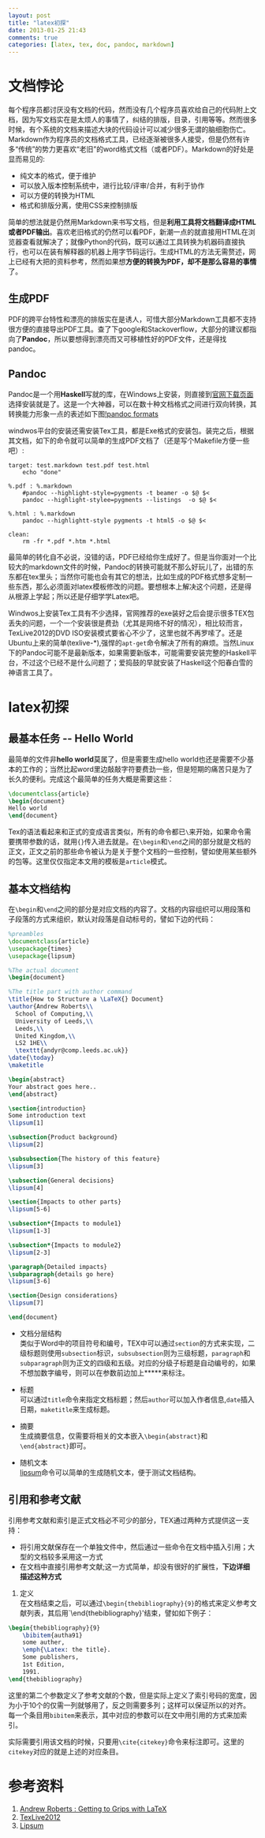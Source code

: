 ```yaml
---
layout: post
title: "latex初探"
date: 2013-01-25 21:43
comments: true
categories: [latex, tex, doc, pandoc, markdown]
---
```


文档悖论
==========
每个程序员都讨厌没有文档的代码，然而没有几个程序员喜欢给自己的代码附上文档，因为写文档实在是太烦人的事情了，纠结的排版，目录，引用等等。然而很多时候，有个系统的文档来描述大块的代码设计可以减少很多无谓的脑细胞伤亡。Markdown作为程序员的文档格式工具，已经逐渐被很多人接受，但是仍然有许多“传统”的势力更喜欢“老旧”的word格式文档（或者PDF）。Markdown的好处是显而易见的:    

- 纯文本的格式，便于维护  
- 可以放入版本控制系统中，进行比较/评审/合并，有利于协作  
- 可以方便的转换为HTML  
- 格式和排版分离，使用CSS来控制排版  

简单的想法就是仍然用Markdown来书写文档，但是**利用工具将文档翻译成HTML或者PDF输出**。喜欢老旧格式的仍然可以看PDF，新潮一点的就直接用HTML在浏览器查看就解决了；就像Python的代码，既可以通过工具转换为机器码直接执行，也可以在装有解释器的机器上用字节码运行。生成HTML的方法无需赘述，网上已经有大把的资料参考，然而如果想**方便的转换为PDF，却不是那么容易的事情**了。

<!--more-->

生成PDF
--------
PDF的跨平台特性和漂亮的排版实在是诱人，可惜大部分Markdown工具都不支持很方便的直接导出PDF工具。查了下google和Stackoverflow，大部分的建议都指向了**Pandoc**，所以要想得到漂亮而又可移植性好的PDF文件，还是得找pandoc。

Pandoc
--------
Pandoc是一个用**Haskell**写就的库，在Windows上安装，则直接到[官网下载页面](http://johnmacfarlane.net/pandoc/installing.html)选择安装就是了。这是一个大神器，可以在数十种文档格式之间进行双向转换，其转换能力形象一点的表述如下图[!pandoc formats](http://johnmacfarlane.net/pandoc/diagram.png "Pandoc format diagram")

windwos平台的安装还需安装Tex工具，都是Exe格式的安装包。装完之后，根据其文档，如下的命令就可以简单的生成PDF文档了（还是写个Makefile方便一些吧）:  

``` make
target: test.markdown test.pdf test.html
    echo "done"

%.pdf : %.markdown
    #pandoc --highlight-style=pygments -t beamer -o $@ $<
    pandoc --highlight-stylee=pygments --listings  -o $@ $<

%.html : %.markdown
    pandoc --highlightt-style pygments -t html5 -o $@ $<

clean:
    rm -fr *.pdf *.htm *.html
```

最简单的转化自不必说，没错的话，PDF已经给你生成好了。但是当你面对一个比较大的markdown文件的时候，Pandoc的转换可能就不那么好玩儿了，出错的东东都在tex里头；当然你可能也会有其它的想法，比如生成的PDF格式想多定制一些东西，那么必须面对latex模板修改的问题。要想根本上解决这个问题，还是得从根源上学起；所以还是仔细学学Latex吧。

Windwos上安装Tex工具有不少选择，官网推荐的exe装好之后会提示很多TEX包丢失的问题，一个一个安装很是费劲（尤其是网络不好的情况），相比较而言，TexLive2012的DVD ISO安装模式要省心不少了，这里也就不再罗嗦了。还是Ubuntu上来的简单(texlive-*),强悍的`apt-get`命令解决了所有的麻烦。当然Linux下的Pandoc可能不是最新版本，如果需要新版本，可能需要安装完整的Haskell平台，不过这个已经不是什么问题了；爱捣鼓的早就安装了Haskell这个阳春白雪的神语言工具了。

latex初探
==========

最基本任务 -- Hello World
---------------------------
最简单的文件非**hello world**莫属了，但是需要生成hello world也还是需要不少基本的工作的；当然比起word里边敲敲字符要费劲一些，但是短期的痛苦只是为了长久的便利。完成这个最简单的任务大概是需要这些：

``` tex
\documentclass{article}
\begin{document}
Hello world
\end{document}
```
Tex的语法看起来和正式的变成语言类似，所有的命令都已`\`来开始，如果命令需要携带参数的话，就用`{}`传入进去就是。在`\begin`和`\end`之间的部分就是文档的正文，正文之前的那些命令被认为是关于整个文档的一些控制，譬如使用某些额外的包等。这里仅仅指定本文用的模板是`article`模式。
 
基本文档结构
---------------
在`\begin`和`\end`之间的部分是对应文档的内容了。文档的内容组织可以用段落和子段落的方式来组织，默认对段落是自动标号的，譬如下边的代码：  

``` tex
%preambles
\documentclass{article}
\usepackage{times}
\usepackage{lipsum}

%The actual document
\begin{document}

%The title part with author command
\title{How to Structure a \LaTeX{} Document}
\author{Andrew Roberts\\
  School of Computing,\\
  University of Leeds,\\
  Leeds,\\
  United Kingdom,\\
  LS2 1HE\\
  \texttt{andyr@comp.leeds.ac.uk}}
\date{\today}
\maketitle

\begin{abstract}
Your abstract goes here.. 
\end{abstract}

\section{introduction}
Some introduction text
\lipsum[1]

\subsection{Product background}
\lipsum[2]

\subsubsection{The history of this feature}
\lipsum[3]

\subsection{General decisions}
\lipsum[4]

\section{Impacts to other parts}
\lipsum[5-6]

\subsection*{Impacts to module1}
\lipsum[1-3]

\subsection*{Impacts to module2}
\lipsum[2-3]

\paragraph{Detailed impacts}
\subparagraph{details go here}
\lipsum[3-6]

\section{Design considerations}
\lipsum[7]

\end{document}
```

- 文档分层结构  
   类似于Word中的项目符号和编号，TEX中可以通过`section`的方式来实现，二级标题则使用`subsection`标识，`subsubsection`则为三级标题，`paragraph`和`subparagraph`则为正文的四级和五级。对应的分级子标题是自动编号的，如果不想加数字编号，则可以在参数前边加上**\***来标注。

- 标题  
   可以通过`title`命令来指定文档标题；然后`author`可以加入作者信息,`date`插入日期，`maketitle`来生成标题。  

- 摘要   
   生成摘要信息，仅需要将相关的文本嵌入`\begin{abstract}`和`\end{abstract}`即可。  

- 随机文本  
   [lipsum](http://www.lipsum.com/)命令可以简单的生成随机文本，便于测试文档结构。  


引用和参考文献
-----------------

引用参考文献和索引是正式文档必不可少的部分，TEX通过两种方式提供这一支持：  
- 将引用文献保存在一个单独文件中，然后通过一些命令在文档中插入引用；大型的文档较多采用这一方式   
- 在文档中直接引用参考文献;这一方式简单，却没有很好的扩展性，**下边详细描述这种方式**   

1. 定义  
   在文档结束之后，可以通过`\begin{thebibliography}{9}`的格式来定义参考文献列表，其后用`\end{thebibliography}'结束，譬如如下例子：   

``` tex
\begin{thebibliography}{9}
    \bibitem{autha91}
    some auther, 
    \emph{\Latex: the title}.
    Some publishers,
    1st Edition, 
    1991.
\end{thebibliography}
```

   这里的第二个参数定义了参考文献的个数，但是实际上定义了索引号码的宽度，因为小于10个的仅需一列就够用了，反之则需要多列；这样可以保证所以的对齐。每一个条目用`bibitem`来表示，其中对应的参数可以在文中用引用的方式来加索引。

   实际需要引用该文档的时候，只要用`\cite{citekey}`命令来标注即可。这里的`citekey`对应的就是上述的对应条目。


参考资料
============
1. [Andrew Roberts : Getting to Grips with LaTeX](http://www.andy-roberts.net/writing/latex)  
1. [TexLive2012](http://www.tug.org/texlive/)
1. [Lipsum](http://www.lipsum.com/)

